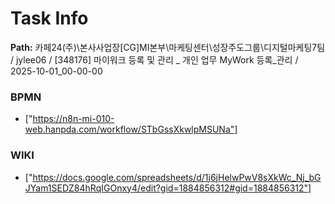 # Task Info

**Path:** 카페24(주)\본사사업장\[CG]MI본부\마케팅센터\성장주도그룹\디지털마케팅7팀 / jylee06 / [348176] 마이워크 등록 및 관리 _ 개인 업무 MyWork 등록_관리 / 2025-10-01_00-00-00

### BPMN
- ["https://n8n-mi-010-web.hanpda.com/workflow/STbGssXkwlpMSUNa"]

### WIKI
- ["https://docs.google.com/spreadsheets/d/1j6jHelwPwV8sXkWc_Nj_bGJYam1SEDZ84hRqIGOnxy4/edit?gid=1884856312#gid=1884856312"]

